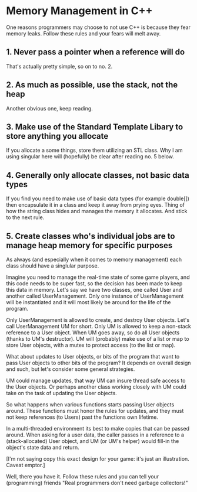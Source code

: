 # Memory Management in C++

One reasons programmers may choose to not use C++ is because they fear memory leaks. Follow these rules and your fears will melt away.

## 1. Never pass a pointer when a reference will do
That's actually pretty simple, so on to no. 2.
## 2. As much as possible, use the stack, not the heap
Another obvious one, keep reading.
## 3. Make use of the Standard Template Libary to store anything you allocate
If you allocate a some things, store them utilizing an STL class. Why I am using singular here will (hopefully) be clear after reading no. 5 below.
## 4. Generally only allocate classes, not basic data types
If you find you need to make use of basic data types (for example double[]) then encapsulate it in a class and keep it away from prying eyes. Thing of how the string class hides and manages the memory it allocates. And stick to the next rule.
## 5. Create classes who's individual jobs are to manage heap memory for specific purposes
As always (and especially when it comes to memory management) each class should have a singlular purpose.

Imagine you need to manage the real-time state of some game players, and this code needs to be super fast, so the decision has been made to keep this data in memory. Let's say we have two classes, one called User and another called UserManagement. Only one instance of UserManagement will be instantiated and it will most likely be around for the life of the program. 

Only UserManagement is allowed to create, and destroy User objects. Let's call UserManagement UM for short. Only UM is allowed to keep a non-stack reference to a User object. When UM goes away, so do all User objects (thanks to UM's destructor). UM will (probably) make use of a list or map to store User objects, with a mutex to protect access (to the list or map).

What about updates to User objects, or bits of the program that want to pass User objects to other bits of the program? It depends on overall design and such, but let's consider some general strategies.

UM could manage updates, that way UM can insure thread safe access to the User objects. Or perhaps another class working closely with UM could take on the task of updating the User objects.

So what happens when various functions starts passing User objects around. These functions must honor the rules for updates, and they must not keep references (to Users) past the functions own lifetime.

In a multi-threaded environment its best to make copies that can be passed around. When asking for a user data, the caller  passes in a reference to a (stack-allocated) User object, and UM (or UM's helper) would fill-in the object's state data and return. 

[I'm not saying copy this exact design for your game: it's just an illustration. Caveat emptor.]

Well, there you have it. Follow these rules and you can tell your (programming) friends "Real programmers don't need garbage collectors!"
